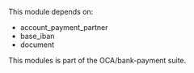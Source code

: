 This module depends on:

- account_payment_partner
- base_iban
- document

This modules is part of the OCA/bank-payment suite.
